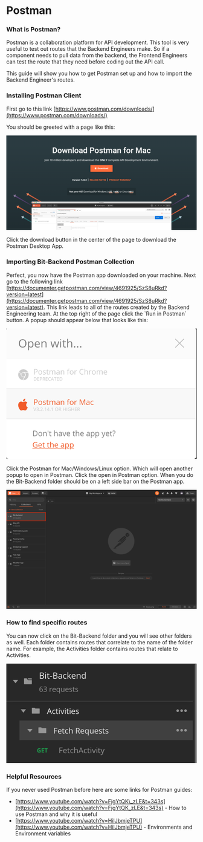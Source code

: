 # Postman

### What is Postman?

Postman is a collaboration platform for API development. This tool is very useful to test out routes that the Backend Engineers make. So if a component needs to pull data from the backend, the Frontend Engineers can test the route that they need before coding out the API call.

This guide will show you how to get Postman set up and how to import the Backend Engineer's routes.

### Installing Postman Client

First go to this link [https://www.postman.com/downloads/](https://www.postman.com/downloads/)

You should be greeted with a page like this:

![](../../../.gitbook/assets/screen-shot-2020-05-01-at-10.13.55-pm.png)

Click the download button in the center of the page to download the Postman Desktop App.

### Importing Bit-Backend Postman Collection

Perfect, you now have the Postman app downloaded on your machine. Next go to the following link [https://documenter.getpostman.com/view/4691925/SzS8uRkd?version=latest](https://documenter.getpostman.com/view/4691925/SzS8uRkd?version=latest). This link leads to all of the routes created by the Backend Engineering team. At the top right of the page click the \`Run in Postman\` button. A popup should appear below that looks like this:

![](../../../.gitbook/assets/screen-shot-2020-05-01-at-10.19.10-pm.png)

Click the Postman for Mac/Windows/Linux option. Which will open another popup to open in Postman. Click the open in Postman option. When you do the Bit-Backend folder should be on a left side bar on the Postman app.

![](../../../.gitbook/assets/screen-shot-2020-05-01-at-10.25.06-pm.png)

### How to find specific routes

You can now click on the Bit-Backend folder and you will see other folders as well. Each folder contains routes that correlate to the name of the folder name. For example, the Activities folder contains routes that relate to Activities.

![](../../../.gitbook/assets/screen-shot-2020-05-01-at-10.31.35-pm.png)

### Helpful Resources

If you never used Postman before here are some links for Postman guides:

* [https://www.youtube.com/watch?v=FjgYtQK\_zLE&t=343s](https://www.youtube.com/watch?v=FjgYtQK_zLE&t=343s) - How to use Postman and why it is useful
* [https://www.youtube.com/watch?v=HiIJbmjeTPU](https://www.youtube.com/watch?v=HiIJbmjeTPU) - Environments and Environment variables

